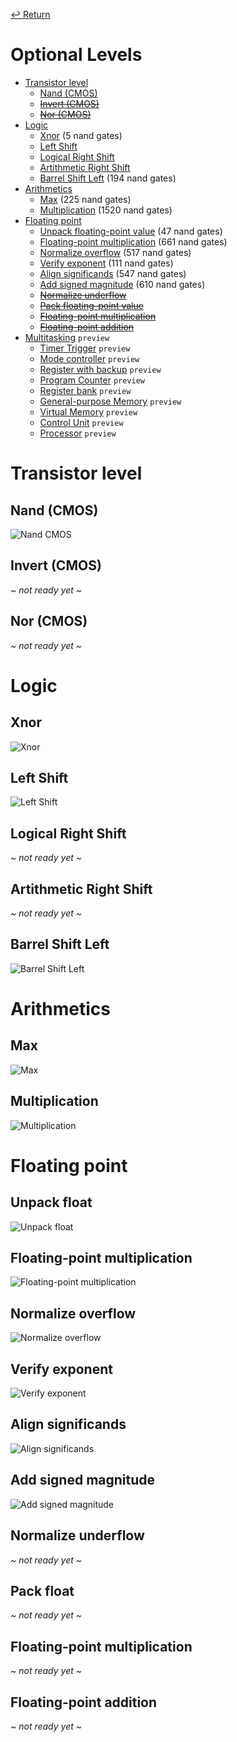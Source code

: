 [↩ Return](README.md)
# Optional Levels
* [Transistor level](#transistor-level)
	+ [Nand (CMOS)](#nand-cmos)
	+ ~~[Invert (CMOS)](#invert-cmos)~~
	+ ~~[Nor (CMOS)](#nor-cmos)~~
* [Logic](#logic)
	+ [Xnor](#xnor) (5 nand gates)
	+ [Left Shift](#left-shift)
	+ [Logical Right Shift](#logical-right-shift)
	+ [Artithmetic Right Shift](#artithmetic-right-shift)
	+ [Barrel Shift Left](#barrel-shift-left) (194 nand gates)
* [Arithmetics](#arithmetics)
	+ [Max](#max) (225 nand gates)
	+ [Multiplication](#multiplication) (1520 nand gates)
* [Floating point](#floating-point)
	+ [Unpack floating-point value](#unpack-floating-point-value) (47 nand gates)
	+ [Floating-point multiplication](#floating-point-multiplication) (661 nand gates)
	+ [Normalize overflow](#normalize-overflow) (517 nand gates)
	+ [Verify exponent](#verify-exponent) (111 nand gates)
	+ [Align significands](#align-significands) (547 nand gates)
	+ [Add signed magnitude](#add-signed-magnitude) (610 nand gates)
	+ ~~[Normalize underflow](#normalize-underflow)~~
	+ ~~[Pack floating-point value](#pack-floating-point-value)~~
	+ ~~[Floating-point multiplication](#floating-point-multiplication)~~
	+ ~~[Floating-point addition](#floating-point-addition)~~
* [Multitasking](#multitasking) `preview`
	+ [Timer Trigger](#timer-trigger) `preview`
	+ [Mode controller](#mode-controller) `preview`
	+ [Register with backup](#register-with-backup) `preview`
	+ [Program Counter](#program-counter) `preview`
	+ [Register bank](#register-bank) `preview`
	+ [General-purpose Memory](#general-purpose-memory) `preview`
	+ [Virtual Memory](#virtual-memory) `preview`
	+ [Control Unit](#control-unit) `preview`
	+ [Processor](#processor) `preview`


# Transistor level

## Nand (CMOS)
![Nand CMOS](3_Optional_Levels/01_Transistor_level/1_Nand_CMOS.png)

## Invert (CMOS)
_~ not ready yet ~_

## Nor (CMOS)
_~ not ready yet ~_

# Logic

## Xnor
![Xnor](3_Optional_Levels/02_Logic/1_Xnor.png)

## Left Shift
![Left Shift](3_Optional_Levels/02_Logic/2_Left_Shift.png)

## Logical Right Shift
_~ not ready yet ~_
## Artithmetic Right Shift
_~ not ready yet ~_

## Barrel Shift Left
![Barrel Shift Left](3_Optional_Levels/02_Logic/5_Barrel_Shift_Left.png)

# Arithmetics

## Max
![Max](3_Optional_Levels/03_Arithmetics/1_Max.png)

## Multiplication
![Multiplication](3_Optional_Levels/03_Arithmetics/2_Multiplication.png)

# Floating point

## Unpack float
![Unpack float](3_Optional_Levels/04_Floating_point/1_Unpack_float.png)

## Floating-point multiplication
![Floating-point multiplication](3_Optional_Levels/04_Floating_point/2_Floating_point_multiplication.png)

## Normalize overflow
![Normalize overflow](3_Optional_Levels/04_Floating_point/3_Normalize_overflow.png)

## Verify exponent
![Verify exponent](3_Optional_Levels/04_Floating_point/4_Verify_exponent.png)

## Align significands
![Align significands](3_Optional_Levels/04_Floating_point/5_Align_significands.png)

## Add signed magnitude
![Add signed magnitude](3_Optional_Levels/04_Floating_point/6_Add_signed_magnitude.png)

## Normalize underflow
_~ not ready yet ~_

## Pack float
_~ not ready yet ~_

## Floating-point multiplication
_~ not ready yet ~_

## Floating-point addition
_~ not ready yet ~_

